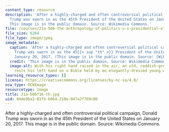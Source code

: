 ```yaml
---
content_type: resource
description: 'After a highly-charged and often controversial political campaign, Donald
  Trump was sworn in as the 45th President of the United States on January 20, 2017.
  This image is in the public domain. Source: Wikimedia Commons.'
file: /courses/21a-506-the-anthropology-of-politics-u-s-presidential-election-edition-fall-2016/04de9ba201fbb064210e047a2f769c00_21a-506f16-th.jpg
file_size: 6264
file_type: image/jpeg
image_metadata:
  caption: 'After a highly-charged and often controversial political campaign, Donald
    Trump was sworn in as the 45{{< sup "th" >}} President of the United States on
    January 20, 2017. (This image is in the public domain. Source: [Wikimedia Commons](https://commons.wikimedia.org/wiki/File:Donald_Trump_swearing_in_ceremony.jpg).)'
  credit: 'This image is in the public domain. Source: Wikimedia Commons.'
  image-alt: With his right hand raised in the air, an old, reddish-grey haired man
    rests his left hand on a Bible held by an elegantly-dressed young woman.
learning_resource_types: []
license: https://creativecommons.org/licenses/by-nc-sa/4.0/
ocw_type: OCWImage
resourcetype: Image
title: 21a-506f16-th.jpg
uid: 04de9ba2-01fb-b064-210e-047a2f769c00
---
```

After a highly-charged and often controversial political campaign, Donald Trump was sworn in as the 45th President of the United States on January 20, 2017. This image is in the public domain. Source: Wikimedia Commons.